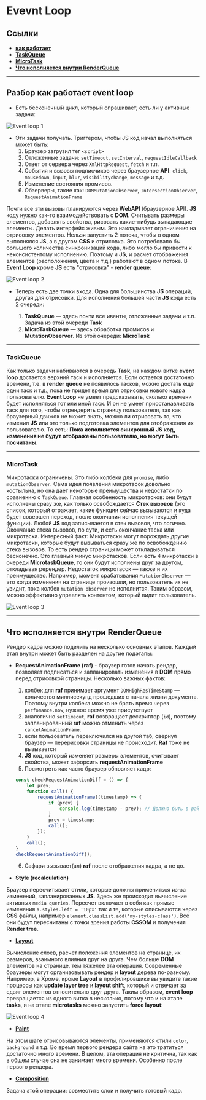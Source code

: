 # Evevnt Loop

## **Ссылки**

* [**как работает**](#разбор-как-работает-event-loop)
* [**TaskQueue**](#taskqueue)
* [**MicroTask**](#microtask)
* [**Что исполняется внутри RenderQueue**](#что-исполняется-внутри-renderqueue)

***

## **Разбор как работает event loop**

* Есть бесконечный цикл, который опрашивает, есть ли у активные задачи:

![Event loop 1](../../images/event_loop_1.png)

* Эти задачи получать. Триггером, чтобы JS код начал выполняться может быть:
    1. Браузер загрузил тег `<script>`
    2. Отложенные задачи: `setTimeout`, `setInterval`, `requestIdleCallback`
    3. Ответ от сервера через `XmlHttpRequest`, `fetch` и т.п.
    4. События и вызовы подписчиков через браузерное **API**: `click`, `mousedown`, `input`, `blur`, `visibilitychange`, `message` и т.д.
    5. Изменение состояния промисов.
    6. Обзерверы, такие как: `DOMMutationObserver`, `IntersectionObserver`, `RequestAnimationFrame`

Почти все эти вызовы планируются через **WebAPI** (браузерное API). **JS** коду нужно как-то взаимодействовать с **DOM**. Считывать размеры элементов, добавлять свойства, рисовать какие-нибудь выпадающие элементы. Делать интерфейс живым. Это накладывает ограничения на отрисовку элементов. Нельзя запустить 2 потока, чтобы в одном выполнялся **JS**, а в другом **CSS** и отрисовка. Это потребовало бы большого количества синхронизаций кода, либо могло бы привести к неконсистентому исполнению. Поэтому и **JS**, и расчет отображения элементов (расположения, цвета и т.д.) работают в одном потоке. В **Event Loop** кроме **JS** есть "отрисовка" - **render queue**:

![Event loop 2](../../images/event_loop_2.png)

* Теперь есть две точки входа. Одна для большинства **JS** операций, другая для отрисовки. Для исполнения большей части **JS** кода есть 2 очереди:

    1. **TaskQueue** — здесь почти все ивенты, отложенные задачи и т.п.  Задача из этой очереди **Task**
    2. **MicroTaskQueue** — здесь обработка промисов и **MutationObserver**. Из этой очереди: **MicroTask**

***

### **TaskQueue**

Как только задачи набиваются в очередь **Task**, на каждом витке **event loop** достается верхний таск и исполняется. Если остается достаточно времени, т.е. в **render queue** не появилось тасков, можно достать еще одни таск и т.д., пока не придет время для отрисовки нового кадра пользователю. **Event Loop** не умеет предсказывать, сколько времени будет исполняться тот или иной таск. И он не умеет приостанавливать таск для того, чтобы отрендерить страницу пользователя, так как браузерный движок не может знать, можно ли отрисовать то, что изменил **JS** или это только подготовка элементов для отображения их пользователю. То есть: **Пока исполняется синхронный JS код, изменения не будут отображены пользователю, но могут быть посчитаны**.

***

### **MicroTask**

Микротаски ограничены. Это либо колбеки для `promise`, либо `mutationObserver`. Сама идея появления микротасок довольно костыльна, но она дает некоторые преимущества и недостатки по сравнению с `TaskQueue`. Главная особенность микротасков: они будут исполнены сразу же, как только освобождается **Стек вызовов** (это список, который отражает, какие функции сейчас вызываются и куда будет совершен переход, после окончания исполнения текущей функции). Любой **JS** код записывается в стек вызовов, что логично. Окончание стека вызовов, по сути, и есть окончание таска или микротаска. Интересный факт: Микротаски могут порождать другие микротаски, которые будут вызываться сразу же по освобождению стека вызовов. То есть рендер страницы может откладываться бесконечно. Это главный минус микротасков. Если есть 4 микротаски в очереди **MicrotaskQueue**, то они будут исполнены друг за другом, откладывая ререндер. Недостаток микротасок — также и их преимущество. Например, момент срабатывания `MutationObserver` — это когда изменения на странице произошли, но пользователь их не увидит, пока колбек `mutation observer` не исполнится. Таким образом, можно эффективно управлять контентом, который видит пользователь.

![Event loop 3](../../images/event_loop_3.png)

***

## **Что исполняется внутри RenderQueue**

Рендер кадра можно поделить на несколько основных этапов. Каждый этап внутри может быть разделен на другие подэтапы:

* **RequestAnimationFrame (raf)** - браузер готов начать рендер, позволяет подписаться и запланировать изменения в **DOM** прямо перед отрисовкой страницы. Несколько важных фактов:
    1. колбек для **raf** принимает аргумент  `DOMHighResTimeStamp` — количество миллисекунд прошедших с начала жизни документа. Поэтому внутри колбека можно не брать время через `perfomance.now`, нужное время уже присутствует
    2. аналогично `setTimeout`, **raf** возвращает дескриптор (`id`), поэтому запланированный **raf** можно отменить через `cancelAnimationFrame`.
    3. если пользователь переключился на другой таб, свернул браузер — перерисовки страницы не происходит. **Raf** тоже не вызывается
    4. **JS** код, который изменяет размеры элементов, считывает свойства, может зафорсить **requestAnimationFrame**
    5. Посмотреть как часто браузер обновляет кадр:

    ````js
    const checkRequestAnimationDiff = () => {
        let prev;
        function call() {
            requestAnimationFrame((timestamp) => {
                if (prev) {
                    console.log(timestamp - prev); // Должно быть в районе 16.6 мс, при 60FPS
                }
                prev = timestamp;
                call();
            });
        }
        call();
    }
    checkRequestAnimationDiff();
    ````

    6. Сафари вызывает(ал) **raf** после отображения кадра, а не до.

* **Style (recalculation)**

Браузер пересчитывает стили, которые должны примениться из-за изменений, запланированных **JS**. Здесь же происходит вычисление активных `media queries`. Пересчет включает в себя как прямые изменения `a.styles.left = '10px'` так и те, которые описываются через **CSS** файлы, например `element.classList.add('my-styles-class')`. Все они будут пересчитаны с точки зрения работы **CSSOM** и получения **Render tree**.

* [**Layout**](./Layout_Painting_Compositing.md)

Вычисление слоев, расчет положения элементов на странице, их размеров, взаимного влияния друг на друга. Чем больше **DOM** элементов на странице, тем тяжелее эта операция. Современные браузеры могут организовывать рендер и **layout** дерева по-разному. Например, в Хроме, кроме **Layout** в профилировщике вы увидите такие процессы как **update layer tree** и **layout shift**, который и отвечает за сдвиг элементов относительно друг друга. Таким образом, **event loop** превращается из одного витка в несколько, потому что и на этапе **tasks**, и на этапе **microtasks** можно запустить **force layout**:

![Event loop 4](../../images/event_loop_4.png)

* [**Paint**](./Layout_Painting_Compositing.md)

На этом шаге отрисовываются элементы, применяются стили `color`, `background` и т.д. Во время первого рендера сайта на это тратиться достаточно много времени. В целом, эта операция не критична, так как в общем случае она не занимает много времени. Особенно после первого рендера.

* [**Composition**](./Layout_Painting_Compositing.md)

Задача этой операции: совместить слои и получить готовый кадр.

